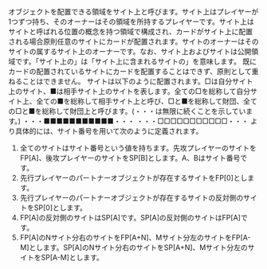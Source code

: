 オブジェクトを配置できる領域をサイト上と呼びます。サイト上はプレイヤーが1つずつ持ち、そのオーナーはその領域を所持するプレイヤーです。サイト上はサイトと呼ばれる位置の概念を持つ領域で構成され、カードがサイト上に配置される場合原則任意のサイトにカードが配置されます。サイトのオーナーはそのサイトの属するサイト上のオーナーです。なお、サイト上およびサイトは公開領域です。「サイト上の」は「サイト上に含まれるサイトの」を意味します。
既にカードの配置されているサイトにカードを配置することはできず、原則として重ねることはできません。
サイトは以下のように配置されます。□は自分サイト上のサイト、■は相手サイト上のサイトを表します。全ての□を総称して自分サイト上、全ての■を総称して相手サイト上と呼び、□と■を総称して財団、全ての□と■を総称して財団上と呼びます。(・・・は無限に続くことを示しています。)
・・・■■■■■■■■■■■・・・
・・・□□□□□□□□□□□・・・
より具体的には、サイト番号を用いて次のように定義されます。
1. 全てのサイトはサイト番号という値を持ちます。先攻プレイヤーのサイトをFP[A]、後攻プレイヤーのサイトをSP[B]とします。A、Bはサイト番号です。
2. 先行プレイヤーのパートナーオブジェクトが存在するサイトをFP[0]とします。
3. 先行プレイヤーのパートナーオブジェクトが存在するサイトの反対側のサイトをSP[0]とします。
4. FP[A]の反対側のサイトはSP[A]です。SP[A]の反対側のサイトはFP[A]です。
5. FP[A]のNサイト分右のサイトをFP[A+N]、Mサイト分左のサイトをFP[A-M]とします。SP[A]のNサイト分右のサイトをSP[A+N]、Mサイト分左のサイトをSP[A-M]とします。